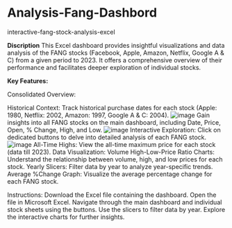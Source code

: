 # Analysis-Fang-Dashbord
interactive-fang-stock-analysis-excel

**Discription**
This Excel dashboard provides insightful visualizations and data analysis of the FANG stocks (Facebook, Apple, Amazon, Netflix, Google A & C) from a given period to 2023. It offers a comprehensive overview of their performance and facilitates deeper exploration of individual stocks.

**Key Features:**

Consolidated Overview: 

Historical Context: Track historical purchase dates for each stock (Apple: 1980, Netflix: 2002, Amazon: 1997, Google A & C: 2004).
![image](https://github.com/MuhammadUmer241/Analysis-Fang-Dashbord/assets/156159700/b89ac919-7ba6-4898-a053-01d2c040e0b5)
Gain insights into all FANG stocks on the main dashboard, including Date, Price, Open, % Change, High, and Low.
![image](https://github.com/MuhammadUmer241/Analysis-Fang-Dashbord/assets/156159700/e07d4e6f-d46b-496a-906b-9441a6118787)
Interactive Exploration: Click on dedicated buttons to delve into detailed analysis of each FANG stock.
![image](https://github.com/MuhammadUmer241/Analysis-Fang-Dashbord/assets/156159700/d1b6e8c4-9ed2-429a-a9a8-097fd21d3ce1)
All-Time Highs: View the all-time maximum price for each stock (data till 2023).
Data Visualization:
Volume High-Low-Price Ratio Charts: Understand the relationship between volume, high, and low prices for each stock.
Yearly Slicers: Filter data by year to analyze year-specific trends.
Average %Change Graph: Visualize the average percentage change for each FANG stock.

Instructions:
Download the Excel file containing the dashboard.
Open the file in Microsoft Excel.
Navigate through the main dashboard and individual stock sheets using the buttons.
Use the slicers to filter data by year.
Explore the interactive charts for further insights.
